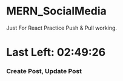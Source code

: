 # MERN_SocialMedia
Just For React Practice
Push & Pull working.

<h1>Last Left: 02:49:26</h1>

### Create Post, Update Post
